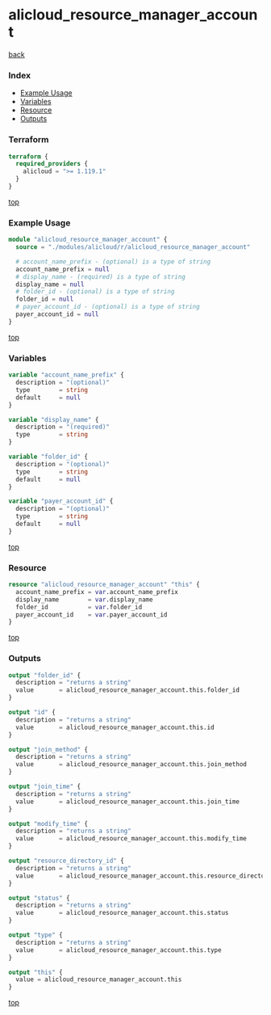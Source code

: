 # alicloud_resource_manager_account

[back](../alicloud.md)

### Index

- [Example Usage](#example-usage)
- [Variables](#variables)
- [Resource](#resource)
- [Outputs](#outputs)

### Terraform

```terraform
terraform {
  required_providers {
    alicloud = ">= 1.119.1"
  }
}
```

[top](#index)

### Example Usage

```terraform
module "alicloud_resource_manager_account" {
  source = "./modules/alicloud/r/alicloud_resource_manager_account"

  # account_name_prefix - (optional) is a type of string
  account_name_prefix = null
  # display_name - (required) is a type of string
  display_name = null
  # folder_id - (optional) is a type of string
  folder_id = null
  # payer_account_id - (optional) is a type of string
  payer_account_id = null
}
```

[top](#index)

### Variables

```terraform
variable "account_name_prefix" {
  description = "(optional)"
  type        = string
  default     = null
}

variable "display_name" {
  description = "(required)"
  type        = string
}

variable "folder_id" {
  description = "(optional)"
  type        = string
  default     = null
}

variable "payer_account_id" {
  description = "(optional)"
  type        = string
  default     = null
}
```

[top](#index)

### Resource

```terraform
resource "alicloud_resource_manager_account" "this" {
  account_name_prefix = var.account_name_prefix
  display_name        = var.display_name
  folder_id           = var.folder_id
  payer_account_id    = var.payer_account_id
}
```

[top](#index)

### Outputs

```terraform
output "folder_id" {
  description = "returns a string"
  value       = alicloud_resource_manager_account.this.folder_id
}

output "id" {
  description = "returns a string"
  value       = alicloud_resource_manager_account.this.id
}

output "join_method" {
  description = "returns a string"
  value       = alicloud_resource_manager_account.this.join_method
}

output "join_time" {
  description = "returns a string"
  value       = alicloud_resource_manager_account.this.join_time
}

output "modify_time" {
  description = "returns a string"
  value       = alicloud_resource_manager_account.this.modify_time
}

output "resource_directory_id" {
  description = "returns a string"
  value       = alicloud_resource_manager_account.this.resource_directory_id
}

output "status" {
  description = "returns a string"
  value       = alicloud_resource_manager_account.this.status
}

output "type" {
  description = "returns a string"
  value       = alicloud_resource_manager_account.this.type
}

output "this" {
  value = alicloud_resource_manager_account.this
}
```

[top](#index)
